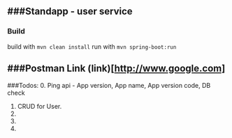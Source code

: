 ###Standapp - user service
---
### Build
build with  `mvn clean install`
run with `mvn spring-boot:run`

###Postman Link
(link)[http://www.google.com]
---
###Todos:
0. Ping api - App version, App name, App version code, DB check
1. CRUD for User. 
2.
3.
4.